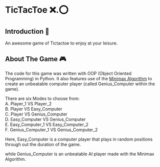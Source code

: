# TicTacToe  ❌.⭕

## Introduction 👀

An awesome game of Tictactoe to enjoy at your leisure.

## About The Game 🎮
The code for this game was written with OOP (Object Oriented Programming)
 in Python. It also features use of the
 [Minimax Algorithm](https://en.wikipedia.org/wiki/Minimax) to create
 an unbeatable computer player (called Genius_Computer within the game).

There are six Modes to choose from:\
A. Player_1 VS Player_2\
B. Player VS Easy_Computer\
C. Player VS Genius_Computer\
D. Easy_Computer VS Genius_Computer\
E. Easy_Computer_1 VS Easy_Computer_2\
F. Genius_Computer_1 VS Genius_Computer_2

Here, Easy_Computer is a computer player that plays in random positions 
 through out the duration of the game. 

while Genius_Computer is an unbeatable AI player made with the Minimax Algorithm.

